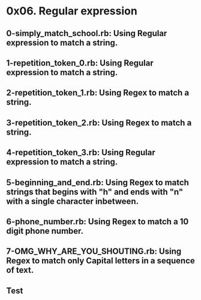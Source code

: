 # 0x06. Regular expression
## 0-simply_match_school.rb: Using Regular expression to match a string.
## 1-repetition_token_0.rb: Using Regular expression to match a string.
## 2-repetition_token_1.rb: Using Regex to match a string.
## 3-repetition_token_2.rb: Using Regex to match a string.
## 4-repetition_token_3.rb: Using Regular expression to match a string.
## 5-beginning_and_end.rb: Using Regex to match strings that begins with "h" and ends with "n" with a single character inbetween.
## 6-phone_number.rb: Using Regex to match a 10 digit phone number.
## 7-OMG_WHY_ARE_YOU_SHOUTING.rb: Using Regex to match only Capital letters in a sequence of text.
## Test
